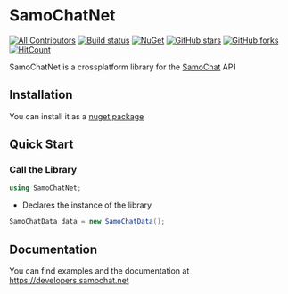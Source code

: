 # SamoChatNet
[![All Contributors](https://img.shields.io/badge/all_contributors-2-orange.svg?style=flat-square)](#contributors-)
[![Build status](https://ci.appveyor.com/api/projects/status/ro19706wknv04mi3?svg=true)](https://ci.appveyor.com/project/Abdirahiim/samochatnet)
[![NuGet](https://img.shields.io/nuget/v/SamoChatNet.svg?label=NuGet)](https://www.nuget.org/packages/SamoChatNet/)
[![GitHub stars](https://img.shields.io/github/stars/SamoChat/SamoChatNet)](https://github.com/SamoChat/SamoChatNet/stargazers)
[![GitHub forks](https://img.shields.io/github/forks/SamoChat/SamoChatNet)](https://github.com/SamoChat/SamoChatNetnetwork/members)
[![HitCount](http://hits.dwyl.com/samochat/samochatnet.svg)](http://hits.dwyl.com/samochat/samochatnet)

SamoChatNet is a crossplatform library for the [SamoChat](https://samochat.net) API


## Installation
You can install it as a [nuget package](https://www.nuget.org/packages/SamoChatNet) 

## Quick Start

### Call the Library
```c#
using SamoChatNet;
```
- Declares the instance of the library
```c#
SamoChatData data = new SamoChatData();
```

## Documentation
You can find examples and the documentation at https://developers.samochat.net
